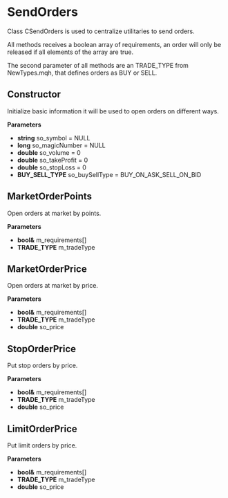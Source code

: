 # SendOrders

Class CSendOrders is used to centralize utilitaries to send orders.

All methods receives a boolean array of requirements, an order will only be released if all elements of the array are true.

The second parameter of all methods are an TRADE_TYPE from NewTypes.mqh, that defines orders as BUY or SELL.

## Constructor

Initialize basic information it will be used to open orders on different ways.

**Parameters**

- **string** so_symbol = NULL
- **long** so_magicNumber = NULL
- **double** so_volume = 0
- **double** so_takeProfit = 0
- **double** so_stopLoss = 0
- **BUY_SELL_TYPE** so_buySellType = BUY_ON_ASK_SELL_ON_BID

## MarketOrderPoints

Open orders at market by points.

**Parameters**

- **bool&** m_requirements[]
- **TRADE_TYPE** m_tradeType

## MarketOrderPrice

Open orders at market by price.

**Parameters**

- **bool&** m_requirements[]
- **TRADE_TYPE** m_tradeType
- **double** so_price

## StopOrderPrice

Put stop orders by price.

**Parameters**

- **bool&** m_requirements[]
- **TRADE_TYPE** m_tradeType
- **double** so_price

## LimitOrderPrice

Put limit orders by price.

**Parameters**

- **bool&** m_requirements[]
- **TRADE_TYPE** m_tradeType
- **double** so_price